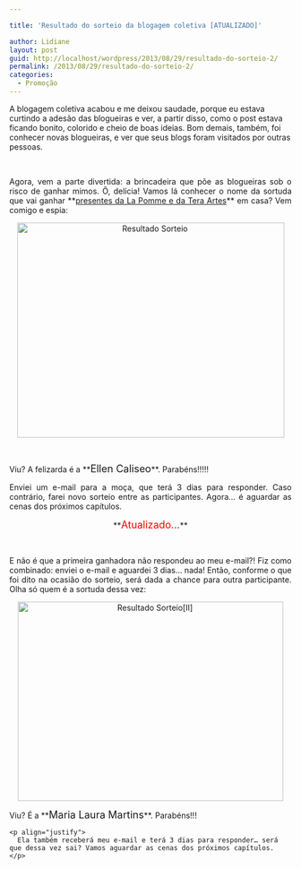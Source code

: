 ```yaml
---

title: 'Resultado do sorteio da blogagem coletiva [ATUALIZADO]'

author: Lidiane
layout: post
guid: http://localhost/wordpress/2013/08/29/resultado-do-sorteio-2/
permalink: /2013/08/29/resultado-do-sorteio-2/
categories:
  - Promoção
---
```

A blogagem coletiva acabou e me deixou saudade, porque eu estava curtindo a adesão das blogueiras e ver, a partir disso, como o post estava ficando bonito, colorido e cheio de boas ideias. Bom demais, também, foi conhecer novas blogueiras, e ver que seus blogs foram visitados por outras pessoas.

&nbsp;

<p align="justify">
  Agora, vem a parte divertida: a brincadeira que põe as blogueiras sob o risco de ganhar mimos. Ô, delícia! Vamos lá conhecer o nome da sortuda que vai ganhar **<a href="http://www.trololodemulher.com.br/2013/08/12/cores-decoracao-sorteio/">presentes da La Pomme e da Tera Artes</a>** em casa? Vem comigo e espia:
</p>

<!--more-->

<p align="center">
  <a href="http://www.trololodemulher.com.br/blog/wp-content/uploads/2013/08/Resultado-Sorteio.png"><img class="alignnone size-full wp-image-9743" alt="Resultado Sorteio" src="http://www.trololodemulher.com.br/blog/wp-content/uploads/2013/08/Resultado-Sorteio.png" width="477" height="384" /></a>
</p>

&nbsp;

<p align="justify">
  Viu? A felizarda é a **<span style="font-size: large;">Ellen Caliseo</span>**. Parabéns!!!!!
</p>

<p align="justify">
  Enviei um e-mail para a moça, que terá 3 dias para responder. Caso contrário, farei novo sorteio entre as participantes. Agora… é aguardar as cenas dos próximos capítulos.
</p>

<p align="center">
  **<span style="color: #ff0000; font-size: large;">Atualizado…</span>**
</p>

&nbsp;

<p align="justify">
  E não é que a primeira ganhadora não respondeu ao meu e-mail?! Fiz como combinado: enviei o e-mail e aguardei 3 dias… nada! Então, conforme o que foi dito na ocasião do sorteio, será dada a chance para outra participante. Olha só quem é a sortuda dessa vez:
</p>

<p align="justify">
  <p align="center">
    <a href="http://www.trololodemulher.com.br/blog/wp-content/uploads/2013/09/Resultado-SorteioII.png"><img class="alignnone size-full wp-image-9752" alt="Resultado Sorteio[II]" src="http://www.trololodemulher.com.br/blog/wp-content/uploads/2013/09/Resultado-SorteioII.png" width="474" height="356" /></a>
  </p>
  
  <p align="justify">
    <p align="justify">
      Viu? É a **<span style="font-size: large;">Maria Laura Martins</span>**. Parabéns!!!
    </p>
    
    <p align="justify">
      Ela também receberá meu e-mail e terá 3 dias para responder… será que dessa vez sai? Vamos aguardar as cenas dos próximos capítulos.
    </p>